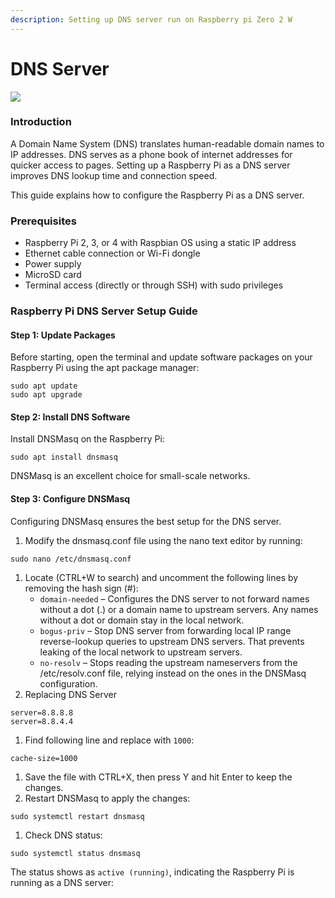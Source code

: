 ```yaml
---
description: Setting up DNS server run on Raspberry pi Zero 2 W
---
```


# DNS Server

![](https://upload.wikimedia.org/wikipedia/commons/thumb/2/2c/Dnsmasq\_icon.svg/1200px-Dnsmasq\_icon.svg.png)

### Introduction

A Domain Name System (DNS) translates human-readable domain names to IP addresses. DNS serves as a phone book of internet addresses for quicker access to pages. Setting up a Raspberry Pi as a DNS server improves DNS lookup time and connection speed.

This guide explains how to configure the Raspberry Pi as a DNS server.

### Prerequisites

* Raspberry Pi 2, 3, or 4 with Raspbian OS using a static IP address
* Ethernet cable connection or Wi-Fi dongle
* Power supply
* MicroSD card
* Terminal access (directly or through SSH) with sudo privileges

### Raspberry Pi DNS Server Setup Guide

#### Step 1: Update Packages

Before starting, open the terminal and update software packages on your Raspberry Pi using the apt package manager:

```
sudo apt update
sudo apt upgrade
```

#### Step 2: Install DNS Software

Install DNSMasq on the Raspberry Pi:

```
sudo apt install dnsmasq
```

DNSMasq is an excellent choice for small-scale networks.

#### Step 3: Configure DNSMasq

Configuring DNSMasq ensures the best setup for the DNS server.

1. Modify the dnsmasq.conf file using the nano text editor by running:

```
sudo nano /etc/dnsmasq.conf
```

1. Locate (CTRL+W to search) and uncomment the following lines by removing the hash sign (#):
   * `domain-needed` – Configures the DNS server to not forward names without a dot (.) or a domain name to upstream servers. Any names without a dot or domain stay in the local network.
   * `bogus-priv` – Stop DNS server from forwarding local IP range reverse-lookup queries to upstream DNS servers. That prevents leaking of the local network to upstream servers.
   * `no-resolv` – Stops reading the upstream nameservers from the /etc/resolv.conf file, relying instead on the ones in the DNSMasq configuration.
2. Replacing DNS Server

```
server=8.8.8.8
server=8.8.4.4
```

1. Find following line and replace with `1000`:

```
cache-size=1000
```

1. Save the file with CTRL+X, then press Y and hit Enter to keep the changes.
2. Restart DNSMasq to apply the changes:

```
sudo systemctl restart dnsmasq
```

1. Check DNS status:

```
sudo systemctl status dnsmasq
```

The status shows as `active (running)`, indicating the Raspberry Pi is running as a DNS server:

